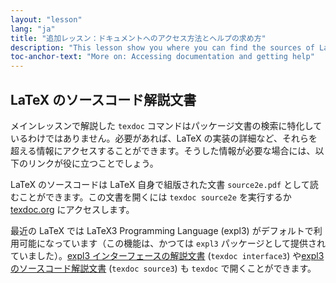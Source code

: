 ```yaml
---
layout: "lesson"
lang: "ja"
title: "追加レッスン：ドキュメントへのアクセス方法とヘルプの求め方"
description: "This lesson show you where you can find the sources of LaTeX itself."
toc-anchor-text: "More on: Accessing documentation and getting help"
---
```


## LaTeX のソースコード解説文書

メインレッスンで解説した `texdoc` コマンドはパッケージ文書の検索に特化しているわけではありません。必要があれば、LaTeX の実装の詳細など、それらを超える情報にアクセスすることができます。そうした情報が必要な場合には、以下のリンクが役に立つことでしょう。

LaTeX のソースコードは LaTeX 自身で組版された文書 `source2e.pdf` として読むことができます。この文書を開くには `texdoc source2e` を実行するか [texdoc.org](https://texdoc.org/pkg/source2e) にアクセスします。

最近の LaTeX では LaTeX3 Programming Language (expl3) がデフォルトで利用可能になっています（この機能は、かつては `expl3` パッケージとして提供されていました）。[expl3 インターフェースの解説文書](https://texdoc.org/pkg/interface3) (`texdoc interface3`) や[expl3 のソースコード解説文書](https://texdoc.org/pkg/source3) (`texdoc source3`) も `texdoc` で開くことができます。
